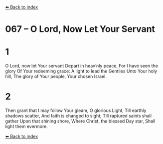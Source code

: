 [⬅️ Back to index](../README.md)

# 067 – O Lord, Now Let Your Servant


# 1
O Lord, now let Your servant
Depart in heav’nly peace,
For I have seen the glory
Of Your redeeming grace:
A light to lead the Gentiles
Unto Your holy hill,
The glory of Your people,
Your chosen Israel.

# 2
Then grant that I may follow Your gleam,
O glorious Light,
Till earthly shadows scatter,
And faith is changed to sight;
Till raptured saints shall gather
Upon that shining shore,
Where Christ, the blessed Day star,
Shall light them evermore.

[⬅️ Back to index](../README.md)
